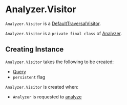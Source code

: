 # Analyzer.Visitor

`Analyzer.Visitor` is a [DefaultTraversalVisitor](parser/DefaultTraversalVisitor.md).

`Analyzer.Visitor` is a `private final class` of [Analyzer](Analyzer.md).

## Creating Instance

`Analyzer.Visitor` takes the following to be created:

* <span id="query"> [Query](parser/Query.md)
* <span id="persistent"> `persistent` flag

`Analyzer.Visitor` is created when:

* `Analyzer` is requested to [analyze](Analyzer.md#analyze)
